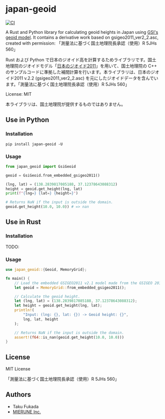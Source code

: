 # japan-geoid

[![CI](https://github.com/MIERUNE/japan-geoid/actions/workflows/maturin.yml/badge.svg)](https://github.com/MIERUNE/japan-geoid/actions/workflows/maturin.yml)

A Rust and Python library for calculating geoid heights in Japan using [GSI's geoid model](https://fgd.gsi.go.jp/download/geoid.php). It contains a derivative work based on gsigeo2011_ver2_2.asc, created with permission: 「測量法に基づく国土地理院長承認（使用）R 5JHs 560」 

Rust および Python で日本のジオイド高を計算するためライブラリです。国土地理院のジオイドモデル「[日本のジオイド2011](https://fgd.gsi.go.jp/download/geoid.php)」を用いて、国土地理院の C++ のサンプルコードに準拠した補間計算を行います。本ライブラリは、日本のジオイド2011 v.2.2 (gsigeo2011_ver2_2.asc) を元にしたジオイドデータを含んでいます。「測量法に基づく国土地理院長承認（使用）R 5JHs 560」 

License: MIT

本ライブラリは、国土地理院が提供するものではありません。

## Use in Python

### Installation

```
pip install japan-geoid -U
```

### Usage

```python
from japan_geoid import GsiGeoid

geoid = GsiGeoid.from_embedded_gsigeo2011()

(lng, lat) = (138.2839817085188, 37.12378643088312)
height = geoid.get_height(lng, lat)
print(f"{lng=} {lat=} {height=}")

# Returns NaN if the input is outside the domain.
geoid.get_height(10.0, 10.0)) # => nan
```

## Use in Rust

### Installation

TODO:

### Usage

```rust
use japan_geoid::{Geoid, MemoryGrid};

fn main() {
    // Load the embedded GSIGEO2011 v2.1 model made from the GSIGEO 2011.
    let geoid = MemoryGrid::from_embedded_gsigeo2011();

    // Calculate the geoid height.
    let (lng, lat) = (138.2839817085188, 37.12378643088312);
    let height = geoid.get_height(lng, lat);
    println!(
        "Input: (lng: {}, lat: {}) -> Geoid height: {}",
        lng, lat, height
    );

    // Returns NaN if the input is outside the domain.
    assert!(f64::is_nan(geoid.get_height(10.0, 10.0)))
}
```

## License

MIT License

「測量法に基づく国土地理院長承認（使用）R 5JHs 560」

## Authors

- Taku Fukada
- [MIERUNE Inc.](https://www.mierune.co.jp/)
